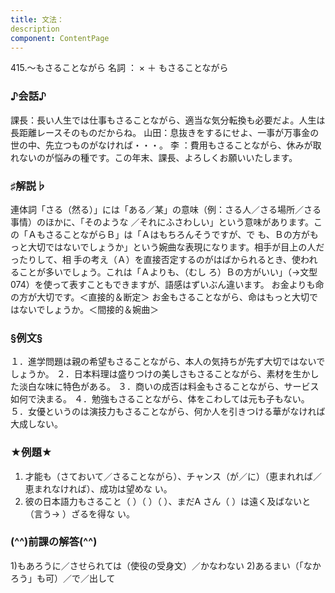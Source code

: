 ```yaml
---
title: 文法：
description
component: ContentPage
---
```



415.～もさることながら
名詞 ： × ＋ もさることながら
### ♪会話♪
課長：長い人生では仕事もさることながら、適当な気分転換も必要だよ。人生は長距離レースそのものだからね。 山田：息抜きをするにせよ、一事が万事金の世の中、先立つものがなければ・・・。
李 ：費用もさることながら、休みが取れないのが悩みの種です。この年末、課長、よろしくお願いいたします。
### ♯解説♭
連体詞「さる（然る）」には「ある／某」の意味（例：さる人／さる場所／さる事情）のほかに、「そのような
／それにふさわしい」という意味があります。この「ＡもさることながらＢ」は「Ａはもちろんそうですが、で も、Ｂの方がもっと大切ではないでしょうか」という婉曲な表現になります。相手が目上の人だったりして、相 手の考え（Ａ）を直接否定するのがはばかられるとき、使われることが多いでしょう。これは「Ａよりも、（むし ろ）Ｂの方がいい」（→文型074）を使って表すこともできますが、語感はずいぶん違います。
お金よりも命の方が大切です。＜直接的＆断定＞ お金もさることながら、命はもっと大切ではないでしょうか。＜間接的＆婉曲＞
### §例文§
１．進学問題は親の希望もさることながら、本人の気持ちが先ず大切ではないでしょうか。
２．日本料理は盛りつけの美しさもさることながら、素材を生かした淡白な味に特色がある。
３．商いの成否は料金もさることながら、サービス如何で決まる。
４．勉強もさることながら、体をこわしては元も子もない。
５．女優というのは演技力もさることながら、何か人を引きつける華がなければ大成しない。
### ★例題★
1) 才能も（さておいて／さることながら）、チャンス（が／に）（恵まれれば／恵まれなければ）、成功は望めな い。
2) 彼の日本語力もさること（ ）（ ）（ ）、まだA さん（ ）は遠く及ばないと（言う→ ）ざるを得な い。
### (^^)前課の解答(^^)
1)もあろうに／させられては（使役の受身文）／かなわない
2)あるまい（「なかろう」も可）／で／出して
